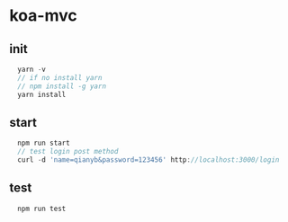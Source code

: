 # koa-mvc

## init

```javascript
  yarn -v
  // if no install yarn
  // npm install -g yarn
  yarn install
```

## start

```javascript
  npm run start
  // test login post method
  curl -d 'name=qianyb&password=123456' http://localhost:3000/login
```

## test

```javascript
  npm run test
```

